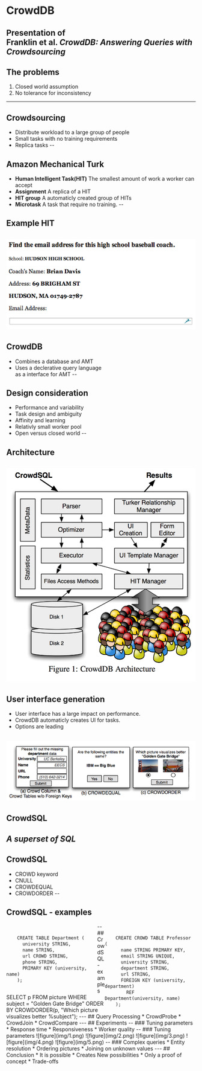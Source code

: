 # CrowdDB
Presentation of   
Franklin et al. *CrowdDB: Answering Queries with Crowdsourcing*
--
## The problems
1. Closed world assumption
2. No tolerance for inconsistency  
---
## Crowdsourcing
* Distribute workload to a large group of people
* Small tasks with no training requirements
* Replica tasks 
--
## Amazon Mechanical Turk
* **Human Intelligent Task(HIT)** The smallest amount of work a worker can accept  
* **Assignment** A replica of a HIT  
* **HIT group** A automaticly created group of HITs  
* **Microtask** A task that require no training.
--
## Example HIT 
![figure](img/amt-example.png)
---
## CrowdDB
* Combines a database and AMT 
* Uses a declerative query language  
  as a interface for AMT
--
## Design consideration
* Performance and variability
* Task design and ambiguity
* Affinity and learning
* Relativly small worker pool
* Open versus closed world
--
## Architecture
![CrowdDB Architecture](img/crowddb-architecture.png)
--
## User interface generation
* User interface has a large impact on performance.
* CrowdDB automaticly creates UI for tasks. 
* Options are leading

![figure](img/ui.png)
---
## CrowdSQL
*A superset of SQL*
--
## CrowdSQL
* CROWD keyword
* CNULL
* CROWDEQUAL
* CROWDORDER
--
## CrowdSQL - examples
<div style="max-width:48%;float:left;">
<pre><code>
    CREATE TABLE Department (
      university STRING,
      name STRING,
      url CROWD STRING,
      phone STRING,
      PRIMARY KEY (university, name)
    );
</code></pre>
</div>
<div style="max-width:48%;float:right;">
<pre><code>
    CREATE CROWD TABLE Professor (
      name STRING PRIMARY KEY,
      email STRING UNIQUE,
      university STRING,
      department STRING,
      url STRING,
      FOREIGN KEY (university, department)
        REF Department(university, name)
    );
</code></pre>
</div>
--
## CrowdSQL - examples
    SELECT p FROM picture
      WHERE subject = "Golden Gate Bridge"
      ORDER BY CROWDORDER(p, "Which picture visualizes better %subject");
---
## Query Processing
* CrowdProbe
* CrowdJoin
* CrowdCompare
---
## Experiments
--
### Tuning parameters
* Response time
* Responsiveness
* Worker quality
--
### Tuning parameters
![figure](img/1.png)
![figure](img/2.png)
![figure](img/3.png)
![figure](img/4.png)
![figure](img/5.png)
--
### Complex queries
* Entity resolution 
* Ordering pictures
* Joining on unknown values
---
## Conclusion
* It is possible
* <!-- Combination of human input and efficient DBMS -->Creates New possibilities
* Only a proof of concept
* Trade-offs 
